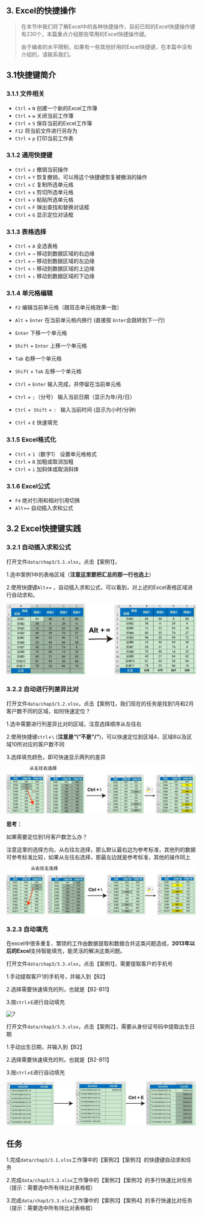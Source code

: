 ## 3. Excel的快捷操作

> 在本节中我们将了解Excel中的各种快捷操作，目前已知的Excel快捷操作键有230个，本篇重点介绍那些常用的Excel快捷操作键。
>
> 由于编者的水平限制，如果有一些其他好用的Excel快捷键，在本篇中没有介绍的，请联系我们。

## 3.1快捷键简介

### 3.1.1 文件相关

- `Ctrl` + `N`     创建一个新的Excel工作簿 
- `Ctrl` + `w`     关闭当前工作簿
- `Ctrl` + `S`     保存当前的Excel工作簿
- `F12`               将当前文件进行另存为
- `Ctrl` + `p`     打印当前工作表

### 3.1.2 通用快捷键

- `Ctrl` + `z`    撤销当前操作
- `Ctrl` + `Y`     恢复撤销，可以用这个快捷键恢复被撤消的操作 
- `Ctrl` + `C`     复制所选单元格
- `Ctrl` + `x`     剪切所选单元格
- `Ctrl` + `v`     粘贴所选单元格
- `Ctrl` + `F`     弹出查找和替换对话框 
- `Ctrl` + `G`     显示定位对话框

### 3.1.3 表格选择

- `Ctrl` + `A`     全选表格
- `Ctrl` + `→`    移动到数据区域的右边缘
- `Ctrl` + `←`    移动到数据区域的左边缘
- `Ctrl` + `↑`    移动到数据区域的上边缘
- `Ctrl` + `↓`    移动到数据区域的下边缘 

### 3.1.4 单元格编辑

- `F2`                             编辑当前单元格（跟双击单元格效果一致） 
- `Alt` + `Enter`          在当前单元格内换行 (直接按 `Enter`会跳转到下一行)

- `Enter`                      下移一个单元格 
- `Shift` + `Enter`       上移一个单元格  
- `Tab`                           右移一个单元格 
- `Shift` + `Tab`            左移一个单元格 
- `Ctrl` + `Enter`          输入完成，并停留在当前单元格 
- `Ctrl` + `;`（分号）    输入当前日期（显示为年/月/日）
- `Ctrl` +` Shift` + `: `    输入当前时间 (显示为小时/分钟)
- `Ctrl` + `E`                   快速填充 

### 3.1.5 Excel格式化

- `Ctrl` + `1`（数字1）   设置单元格格式
- `Ctrl` + `B`                    加粗或取消加粗
- `Ctrl` + `i`                     加斜体或取消斜体 

### 3.1.6 Excel公式

- `F4`              绝对引用和相对引用切换
- `Alt`+`=`      自动插入求和公式

## 3.2 Excel快捷键实践

### 3.2.1 自动插入求和公式

打开文件`data/chap3/3.1.xlsx`，点击【案例1】，

1.选中案例1中的表格区域（**注意这里要把汇总的那一行也选上**）

2.使用快捷键`Alt`+`=` ，自动插入求和公式，可以看到，对上述的Excel表格区域进行自动求和。

![1](.\images\chap3\1.png)

### 3.2.2 自动进行列差异比对

打开文件`data/chap3/3.2.xlsx`，点击【案例1】，我们现在的任务是找到1月和2月客户数不同的区域，如何快速定位？

1.选中需要进行列差异比对的区域，注意选择顺序从左往右

2.使用快捷键`ctrl`+`\` (**注意是“\”不是"/"**)，可以快速定位到区域4、区域8以及区域10所对应的客户数不同

3.选择填充颜色，即可快速显示两列的差异

![4](.\images\chap3\2.png)

**思考：**

如果需要定位到1月客户数怎么办？

注意这里的选择方向，从右往左选择，那么默认最右边为参考标准，其他列的数据可参考标准比较，如果从左往右选择，那最左边就是参考标准，其他的操作同上

![image-20220805204114860](.\images\chap3\3.png)

### 3.2.3 自动填充

在excel中很多重复、繁琐的工作由数据提取和数据合并这类问题造成，**2013年以后的Excel**支持智能填充，能灵活的解决这类问题。

打开文件`data/chap3/3.3.xlsx`，点击【案例1】，需要提取客户的手机号

1.手动提取客户1的手机号，并输入到【B2】

2.选择需要快速填充的列，也就是【B2-B11】

3.按`ctrl`+`E`进行自动填充

![7](.\images\chap3\7.png)

打开文件`data/chap3/3.3.xlsx`，点击【案例2】，需要从身份证号码中提取出生日期

1.手动出生日期，并输入到【B2】

2.选择需要快速填充的列，也就是【B2-B11】

3.按`ctrl`+`E`进行自动填充

![4](.\images\chap3\4.png)

## 任务

​	1.完成`data/chap3/3.1.xlsx`工作簿中的【案例2】【案例3】的快捷键自动求和任务

​	2.完成`data/chap3/3.2.xlsx`工作簿中的【案例2】【案例3】的多行快速比对任务（提示：需要选中所有待比对表格框）

​	3.完成`data/chap3/3.3.xlsx`工作簿中的【案例3】【案例4】的多行快速比对任务（提示：需要选中所有待比对表格框）
